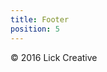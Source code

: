 ```yaml
---
title: Footer
position: 5
---
```

<footer class="footer u-text-center u-text-fade " markdown="1">
&copy; 2016 Lick Creative
</footer>
